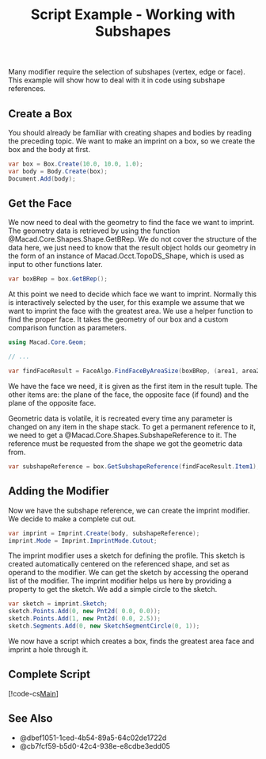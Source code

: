 ﻿---
uid: 0e4bd8dd-c0f6-4ad6-a251-302a96744c94
title: Script Example - Working with Subshapes
---
Many modifier require the selection of subshapes (vertex, edge or face). This example will show how to deal with it in code using subshape references.

## Create a Box
You should already be familiar with creating shapes and bodies by reading the preceding topic. We want to make an imprint on a box, so we create the box and the body at first.

```cs
var box = Box.Create(10.0, 10.0, 1.0);
var body = Body.Create(box);
Document.Add(body);
```

## Get the Face
We now need to deal with the geometry to find the face we want to imprint. The geometry data is retrieved by using the function @Macad.Core.Shapes.Shape.GetBRep. We do not cover the structure of the data here, we just need to know that the result object holds our geometry in the form of an instance of Macad.Occt.TopoDS_Shape, which is used as input to other functions later.

```cs
var boxBRep = box.GetBRep();
```

At this point we need to decide which face we want to imprint. Normally this is interactively selected by the user, for this example we assume that we want to imprint the face with the greatest area. We use a helper function to find the proper face. It takes the geometry of our box and a custom comparison function as parameters.

```cs
using Macad.Core.Geom;

// ...

var findFaceResult = FaceAlgo.FindFaceByAreaSize(boxBRep, (area1, area2) => area1 > area2);
```

We have the face we need, it is given as the first item in the result tuple. The other items are: the plane of the face, the opposite face (if found) and the plane of the opposite face.

Geometric data is volatile, it is recreated every time any parameter is changed on any item in the shape stack. To get a permanent reference to it, we need to get a @Macad.Core.Shapes.SubshapeReference to it. The reference must be requested from the shape we got the geometric data from.

```cs
var subshapeReference = box.GetSubshapeReference(findFaceResult.Item1);
```

## Adding the Modifier
Now we have the subshape reference, we can create the imprint modifier. We decide to make a complete cut out.

```cs
var imprint = Imprint.Create(body, subshapeReference);
imprint.Mode = Imprint.ImprintMode.Cutout;
```

The imprint modifier uses a sketch for defining the profile. This sketch is created automatically centered on the referenced shape, and set as operand to the modifier. We can get the sketch by accessing the operand list of the modifier. The imprint modifier helps us here by providing a property to get the sketch. We add a simple circle to the sketch.

```cs
var sketch = imprint.Sketch;
sketch.Points.Add(0, new Pnt2d( 0.0, 0.0));
sketch.Points.Add(1, new Pnt2d( 0.0, 2.5));
sketch.Segments.Add(0, new SketchSegmentCircle(0, 1));
```

We now have a script which creates a box, finds the greatest area face and imprint a hole through it.

## Complete Script
[!code-cs[Main](Samples/CreateImprint.csx)]

## See Also
- @dbef1051-1ced-4b54-89a5-64c02de1722d
- @cb7fcf59-b5d0-42c4-938e-e8cdbe3edd05
